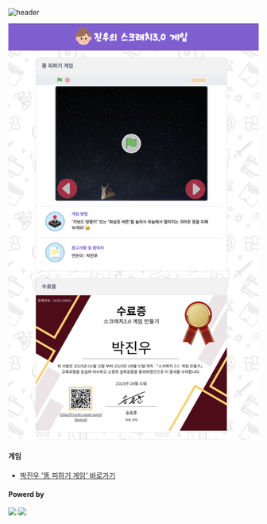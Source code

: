 ![header](https://capsule-render.vercel.app/api?type=waving&color=4078c0&height=180&section=header&text=1기%20박진우의%20스크래치%203.0%20게임&fontSize=45&animation=fadeIn&fontAlignY=38)

<a href="https://song-coding-school.github.io/01-Park-Jinoo/"><img src="https://github.com/song-coding-school/01-Park-Jinoo/blob/main/main.png?raw=true" width=800px /></a>

<h4>게임</h4>
<ul>
	<li>
		<a href="https://song-coding-school.github.io/01-Park-Jinoo/">박진우 '똥 피하기 게임' 바로가기</a>
	</li>
</ul>

<h4>Powerd by</h4>
<div>
	<a href="https://scratch.mit.edu/"><img src="https://img.shields.io/badge/Scratch-F6A619?style=flat&logo=Scratch&logoColor=white" /></a>
	<a href="https://github.com/"><img src="https://img.shields.io/badge/GitHub-181717?style=flat&logo=GitHub&logoColor=white" /></a>
</div>
